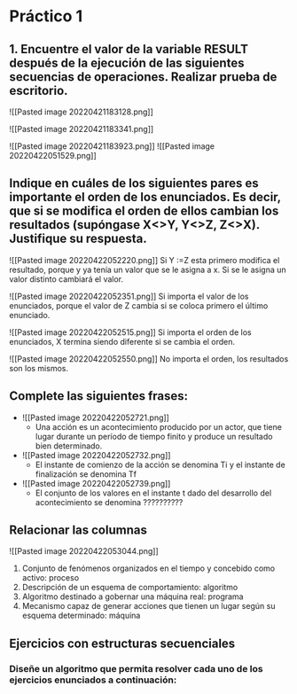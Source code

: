 # Práctico 1 

## 1. Encuentre el valor de la variable RESULT después de la ejecución de las siguientes secuencias de operaciones. Realizar prueba de escritorio.
![[Pasted image 20220421183128.png]]

![[Pasted image 20220421183341.png]]

![[Pasted image 20220421183923.png]]
![[Pasted image 20220422051529.png]]


## Indique en cuáles de los siguientes pares es importante el orden de los enunciados. Es decir, que si se modifica el orden de ellos cambian los resultados (supóngase X<>Y, Y<>Z, Z<>X). Justifique su respuesta.

![[Pasted image 20220422052220.png]]
Si Y :=Z esta primero modifica el resultado, porque y ya tenía un valor que se le asigna a x. Si se le asigna un valor distinto cambiará el valor. 

![[Pasted image 20220422052351.png]]
Si importa el valor de los enunciados, porque el valor de Z cambia si se coloca primero el último enunciado.

![[Pasted image 20220422052515.png]]
Si importa el orden de los enunciados, X termina siendo diferente si se cambia el orden. 


![[Pasted image 20220422052550.png]]
No importa el orden, los resultados son los mismos. 


## Complete las siguientes frases:
+ ![[Pasted image 20220422052721.png]]
	+ Una acción es un acontecimiento producido por un actor, que tiene lugar durante un período de tiempo finito y produce un resultado bien determinado.
+ ![[Pasted image 20220422052732.png]]
	+ El instante de comienzo de la acción se denomina Ti y el instante de finalización se denomina Tf
+ ![[Pasted image 20220422052739.png]]
	+ El conjunto de los valores en el instante t dado del desarrollo del acontecimiento se denomina ??????????




## Relacionar las columnas
![[Pasted image 20220422053044.png]]
1. Conjunto de fenómenos organizados en el tiempo y concebido como activo:  proceso
2. Descripción de un esquema de comportamiento:  algoritmo
3. Algoritmo destinado a gobernar una máquina real:  programa
4. Mecanismo capaz de generar acciones que tienen un lugar según su esquema determinado: máquina

## Ejercicios con estructuras secuenciales
### Diseñe un algoritmo que permita resolver cada uno de los ejercicios enunciados a continuación:
